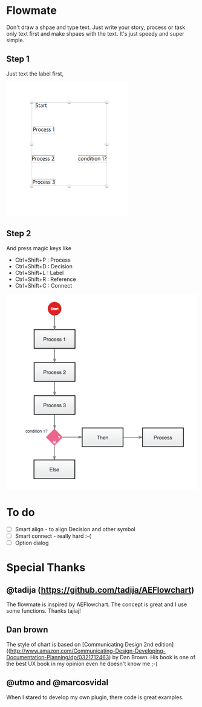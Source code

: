 # Flowmate

Don't draw a shpae and type text. Just write your story, process or task only text first and make shpaes with the text. It's just speedy and super simple. 

## Step 1
Just text the label first, 

![before](doc/before.png)

## Step 2
And press magic keys like 
* Ctrl+Shift+P : Process 
* Ctrl+Shift+D : Decision
* Ctrl+Shift+L : Label
* Ctrl+Shift+R : Reference
* Ctrl+Shift+C : Connect

![after](doc/after.png)

# To do

- [ ] Smart align - to align Decision and other symbol
- [ ] Smart connect - really hard :-(
- [ ] Option dialog 

# Special Thanks 

## @tadija (https://github.com/tadija/AEFlowchart)
The flowmate is inspired by AEFlowchart. The concept is great and I use some functions. Thanks tajiaj!

## Dan brown 
The style of chart is based on [Communicating Design 2nd edition]((http://www.amazon.com/Communicating-Design-Developing-Documentation-Planning/dp/0321712463) by Dan Brown. His book is one of the best UX book in my opinion even he doesn't know me ;-) 

## @utmo and @marcosvidal
When I stared to develop my own plugin, there code is great examples. 